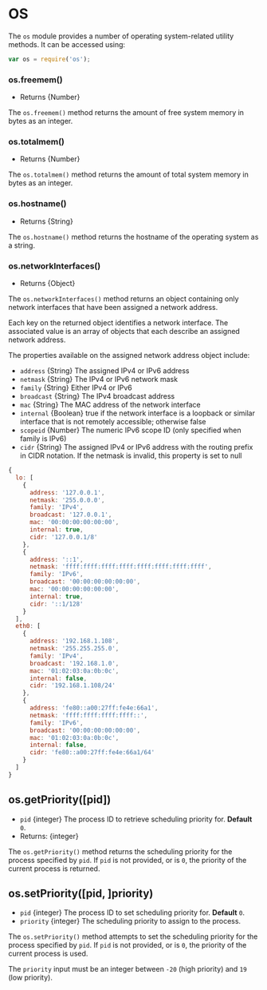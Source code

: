 # OS

The `os` module provides a number of operating system-related utility methods. It can be accessed using:

```js
var os = require('os');
```

### os.freemem()

* Returns {Number}

The `os.freemem()` method returns the amount of free system memory in bytes as an integer.

### os.totalmem()

* Returns {Number}

The `os.totalmem()` method returns the amount of total system memory in bytes as an integer.

### os.hostname()

* Returns {String}

The `os.hostname()` method returns the hostname of the operating system as a string.

### os.networkInterfaces()

* Returns {Object}

The `os.networkInterfaces()` method returns an object containing only network interfaces that have been assigned a network address.

Each key on the returned object identifies a network interface. The associated value is an array of objects that each describe an assigned network address.

The properties available on the assigned network address object include:

* `address` {String} The assigned IPv4 or IPv6 address
* `netmask` {String} The IPv4 or IPv6 network mask
* `family` {String} Either IPv4 or IPv6
* `broadcast` {String} The IPv4 broadcast address
* `mac` {String} The MAC address of the network interface
* `internal` {Boolean} true if the network interface is a loopback or similar interface that is not remotely accessible; otherwise false
* `scopeid` {Number} The numeric IPv6 scope ID (only specified when family is IPv6)
* `cidr` {String} The assigned IPv4 or IPv6 address with the routing prefix in CIDR notation. If the netmask is invalid, this property is set to null

```js
{
  lo: [
    {
      address: '127.0.0.1',
      netmask: '255.0.0.0',
      family: 'IPv4',
      broadcast: '127.0.0.1',
      mac: '00:00:00:00:00:00',
      internal: true,
      cidr: '127.0.0.1/8'
    },
    {
      address: '::1',
      netmask: 'ffff:ffff:ffff:ffff:ffff:ffff:ffff:ffff',
      family: 'IPv6',
      broadcast: '00:00:00:00:00:00',
      mac: '00:00:00:00:00:00',
      internal: true,
      cidr: '::1/128'
    }
  ],
  eth0: [
    {
      address: '192.168.1.108',
      netmask: '255.255.255.0',
      family: 'IPv4',
      broadcast: '192.168.1.0',
      mac: '01:02:03:0a:0b:0c',
      internal: false,
      cidr: '192.168.1.108/24'
    },
    {
      address: 'fe80::a00:27ff:fe4e:66a1',
      netmask: 'ffff:ffff:ffff:ffff::',
      family: 'IPv6',
      broadcast: '00:00:00:00:00:00',
      mac: '01:02:03:0a:0b:0c',
      internal: false,
      cidr: 'fe80::a00:27ff:fe4e:66a1/64'
    }
  ]
}
```

## os.getPriority([pid])

* `pid` {integer} The process ID to retrieve scheduling priority for.
  **Default** `0`.
* Returns: {integer}

The `os.getPriority()` method returns the scheduling priority for the process
specified by `pid`. If `pid` is not provided, or is `0`, the priority of the
current process is returned.

## os.setPriority([pid, ]priority)

* `pid` {integer} The process ID to set scheduling priority for.
  **Default** `0`.
* `priority` {integer} The scheduling priority to assign to the process.

The `os.setPriority()` method attempts to set the scheduling priority for the
process specified by `pid`. If `pid` is not provided, or is `0`, the priority
of the current process is used.

The `priority` input must be an integer between `-20` (high priority) and `19`
(low priority).

